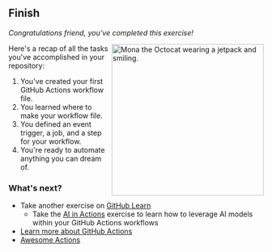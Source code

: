 ## Finish

_Congratulations friend, you've completed this exercise!_

<img src="https://octodex.github.com/images/jetpacktocat.png" alt="Mona the Octocat wearing a jetpack and smiling." width="300" align="right"/>

Here's a recap of all the tasks you've accomplished in your repository:

1. You've created your first GitHub Actions workflow file.
1. You learned where to make your workflow file.
1. You defined an event trigger, a job, and a step for your workflow.
1. You're ready to automate anything you can dream of.

### What's next?

- Take another exercise on [GitHub Learn](https://learn.github.com/skills)
  - Take the [AI in Actions](https://github.com/skills/ai-in-actions) exercise to learn how to leverage AI models within your GitHub Actions workflows
- [Learn more about GitHub Actions](https://docs.github.com/actions/)
- [Awesome Actions](https://github.com/sdras/awesome-actions)
